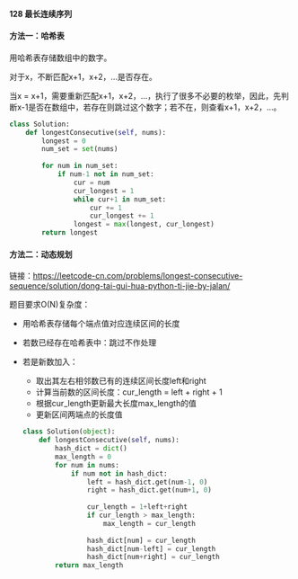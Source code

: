 #### 128 最长连续序列



#### 方法一：哈希表

用哈希表存储数组中的数字。

对于x，不断匹配x+1，x+2，...是否存在。

当x = x+1，需要重新匹配x+1，x+2，...，执行了很多不必要的枚举，因此，先判断x-1是否在数组中，若存在则跳过这个数字；若不在，则查看x+1，x+2，...。



```python
class Solution:
    def longestConsecutive(self, nums):
        longest = 0
        num_set = set(nums)
        
        for num in num_set:
            if num-1 not in num_set:
                cur = num
                cur_longest = 1
                while cur+1 in num_set:
                    cur += 1
                    cur_longest += 1
                longest = max(longest, cur_longest)
        return longest
```



#### 方法二：动态规划

链接：https://leetcode-cn.com/problems/longest-consecutive-sequence/solution/dong-tai-gui-hua-python-ti-jie-by-jalan/



题目要求O(N)复杂度：

- 用哈希表存储每个端点值对应连续区间的长度

- 若数已经存在哈希表中：跳过不作处理

- 若是新数加入：

    - 取出其左右相邻数已有的连续区间长度left和right
    - 计算当前数的区间长度：cur_length = left + right + 1
    - 根据cur_length更新最大长度max_length的值
    - 更新区间两端点的长度值

    ```python
    class Solution(object):
        def longestConsecutive(self, nums):
            hash_dict = dict()
            max_length = 0
            for num in nums:
                if num not in hash_dict:
                    left = hash_dict.get(num-1, 0)
                    right = hash_dict.get(num+1, 0)
                    
                    cur_length = 1+left+right
                    if cur_length > max_length:
                        max_length = cur_length
                        
                    hash_dict[num] = cur_length
                    hash_dict[num-left] = cur_length
                    hash_dict[num+right] = cur_length
            return max_length
    ```

    

